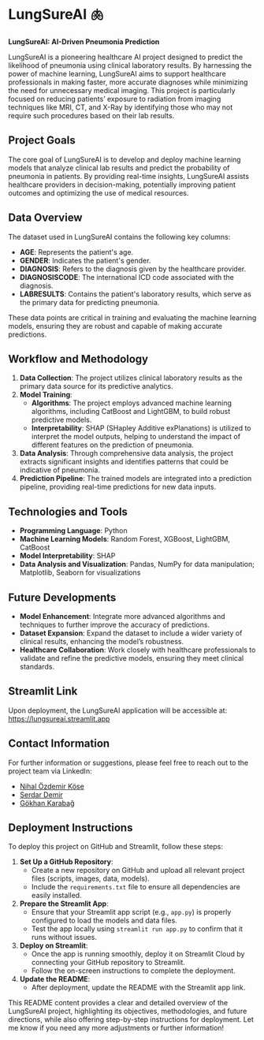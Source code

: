 # LungSureAI 🫁
**LungSureAI: AI-Driven Pneumonia Prediction**

LungSureAI is a pioneering healthcare AI project designed to predict the likelihood of pneumonia using clinical laboratory results. By harnessing the power of machine learning, LungSureAI aims to support healthcare professionals in making faster, more accurate diagnoses while minimizing the need for unnecessary medical imaging. This project is particularly focused on reducing patients’ exposure to radiation from imaging techniques like MRI, CT, and X-Ray by identifying those who may not require such procedures based on their lab results.

## Project Goals

The core goal of LungSureAI is to develop and deploy machine learning models that analyze clinical lab results and predict the probability of pneumonia in patients. By providing real-time insights, LungSureAI assists healthcare providers in decision-making, potentially improving patient outcomes and optimizing the use of medical resources.

## Data Overview

The dataset used in LungSureAI contains the following key columns:

- **AGE**: Represents the patient's age.
- **GENDER**: Indicates the patient's gender.
- **DIAGNOSIS**: Refers to the diagnosis given by the healthcare provider.
- **DIAGNOSISCODE**: The international ICD code associated with the diagnosis.
- **LABRESULTS**: Contains the patient's laboratory results, which serve as the primary data for predicting pneumonia.

These data points are critical in training and evaluating the machine learning models, ensuring they are robust and capable of making accurate predictions.

## Workflow and Methodology

1. **Data Collection**: The project utilizes clinical laboratory results as the primary data source for its predictive analytics.
2. **Model Training**:
   - **Algorithms**: The project employs advanced machine learning algorithms, including CatBoost and LightGBM, to build robust predictive models.
   - **Interpretability**: SHAP (SHapley Additive exPlanations) is utilized to interpret the model outputs, helping to understand the impact of different features on the prediction of pneumonia.
3. **Data Analysis**: Through comprehensive data analysis, the project extracts significant insights and identifies patterns that could be indicative of pneumonia.
4. **Prediction Pipeline**: The trained models are integrated into a prediction pipeline, providing real-time predictions for new data inputs.

## Technologies and Tools

- **Programming Language**: Python
- **Machine Learning Models**: Random Forest, XGBoost, LightGBM, CatBoost
- **Model Interpretability**: SHAP
- **Data Analysis and Visualization**: Pandas, NumPy for data manipulation; Matplotlib, Seaborn for visualizations

## Future Developments

- **Model Enhancement**: Integrate more advanced algorithms and techniques to further improve the accuracy of predictions.
- **Dataset Expansion**: Expand the dataset to include a wider variety of clinical results, enhancing the model’s robustness.
- **Healthcare Collaboration**: Work closely with healthcare professionals to validate and refine the predictive models, ensuring they meet clinical standards.

## Streamlit Link

Upon deployment, the LungSureAI application will be accessible at:
https://lungsureai.streamlit.app

## Contact Information

For further information or suggestions, please feel free to reach out to the project team via LinkedIn:

- [Nihal Özdemir Köse](https://www.linkedin.com/in/nihal-%C3%B6zdemir-k%C3%B6se-a5481463/) 
- [Serdar Demir](https://www.linkedin.com/in/serdar-demir-b299161/) 
- [Gökhan Karabağ](https://www.linkedin.com/in/gokhankarabag/) 

## Deployment Instructions

To deploy this project on GitHub and Streamlit, follow these steps:

1. **Set Up a GitHub Repository**:
   - Create a new repository on GitHub and upload all relevant project files (scripts, images, data, models).
   - Include the `requirements.txt` file to ensure all dependencies are easily installed.
2. **Prepare the Streamlit App**:
   - Ensure that your Streamlit app script (e.g., `app.py`) is properly configured to load the models and data files.
   - Test the app locally using `streamlit run app.py` to confirm that it runs without issues.
3. **Deploy on Streamlit**:
   - Once the app is running smoothly, deploy it on Streamlit Cloud by connecting your GitHub repository to Streamlit.
   - Follow the on-screen instructions to complete the deployment.
4. **Update the README**:
   - After deployment, update the README with the Streamlit app link.


This README content provides a clear and detailed overview of the LungSureAI project, highlighting its objectives, methodologies, and future directions, while also offering step-by-step instructions for deployment. Let me know if you need any more adjustments or further information!
